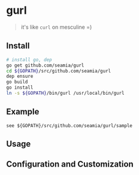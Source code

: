# gurl

> it's like `curl` on mesculine =)

## Install

```sh
# install go, dep
go get github.com/seamia/gurl
cd ${GOPATH}/src/github.com/seamia/gurl
dep ensure
go build
go install
ln -s ${GOPATH}/bin/gurl /usr/local/bin/gurl
```

## Example

```shell script
see ${GOPATH}/src/github.com/seamia/gurl/sample
```


## Usage



## Configuration and Customization

